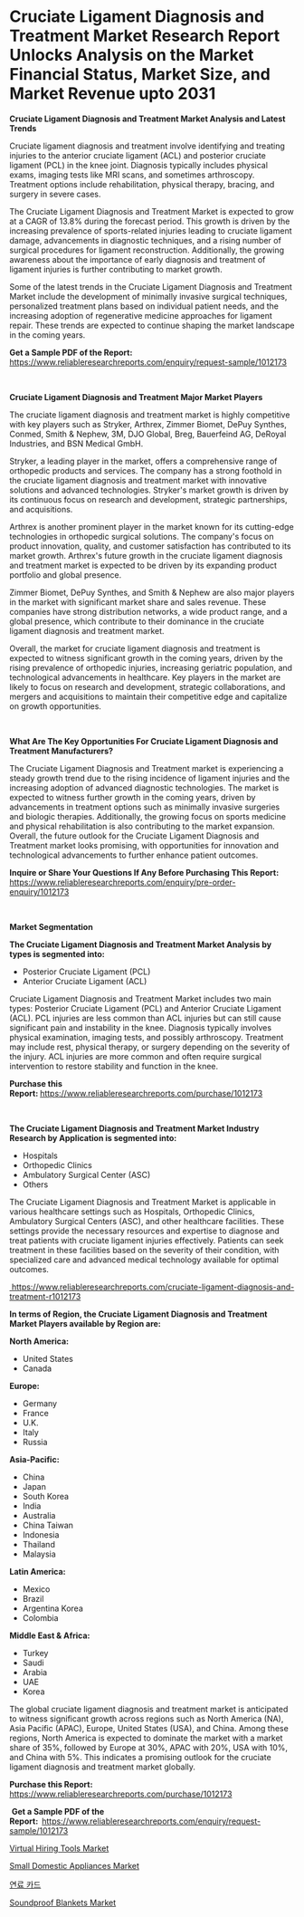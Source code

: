 <p><h1>Cruciate Ligament Diagnosis and Treatment Market Research Report Unlocks Analysis on the Market Financial Status, Market Size, and Market Revenue upto 2031</h1></p><p><strong>Cruciate Ligament Diagnosis and Treatment Market Analysis and Latest Trends</strong></p>
<p><p>Cruciate ligament diagnosis and treatment involve identifying and treating injuries to the anterior cruciate ligament (ACL) and posterior cruciate ligament (PCL) in the knee joint. Diagnosis typically includes physical exams, imaging tests like MRI scans, and sometimes arthroscopy. Treatment options include rehabilitation, physical therapy, bracing, and surgery in severe cases.</p><p>The Cruciate Ligament Diagnosis and Treatment Market is expected to grow at a CAGR of 13.8% during the forecast period. This growth is driven by the increasing prevalence of sports-related injuries leading to cruciate ligament damage, advancements in diagnostic techniques, and a rising number of surgical procedures for ligament reconstruction. Additionally, the growing awareness about the importance of early diagnosis and treatment of ligament injuries is further contributing to market growth.</p><p>Some of the latest trends in the Cruciate Ligament Diagnosis and Treatment Market include the development of minimally invasive surgical techniques, personalized treatment plans based on individual patient needs, and the increasing adoption of regenerative medicine approaches for ligament repair. These trends are expected to continue shaping the market landscape in the coming years.</p></p>
<p><strong>Get a Sample PDF of the Report:&nbsp;</strong> <a href="https://www.reliableresearchreports.com/enquiry/request-sample/1012173">https://www.reliableresearchreports.com/enquiry/request-sample/1012173</a></p>
<p>&nbsp;</p>
<p><strong>Cruciate Ligament Diagnosis and Treatment Major Market Players</strong></p>
<p><p>The cruciate ligament diagnosis and treatment market is highly competitive with key players such as Stryker, Arthrex, Zimmer Biomet, DePuy Synthes, Conmed, Smith & Nephew, 3M, DJO Global, Breg, Bauerfeind AG, DeRoyal Industries, and BSN Medical GmbH. </p><p>Stryker, a leading player in the market, offers a comprehensive range of orthopedic products and services. The company has a strong foothold in the cruciate ligament diagnosis and treatment market with innovative solutions and advanced technologies. Stryker's market growth is driven by its continuous focus on research and development, strategic partnerships, and acquisitions.</p><p>Arthrex is another prominent player in the market known for its cutting-edge technologies in orthopedic surgical solutions. The company's focus on product innovation, quality, and customer satisfaction has contributed to its market growth. Arthrex's future growth in the cruciate ligament diagnosis and treatment market is expected to be driven by its expanding product portfolio and global presence.</p><p>Zimmer Biomet, DePuy Synthes, and Smith & Nephew are also major players in the market with significant market share and sales revenue. These companies have strong distribution networks, a wide product range, and a global presence, which contribute to their dominance in the cruciate ligament diagnosis and treatment market.</p><p>Overall, the market for cruciate ligament diagnosis and treatment is expected to witness significant growth in the coming years, driven by the rising prevalence of orthopedic injuries, increasing geriatric population, and technological advancements in healthcare. Key players in the market are likely to focus on research and development, strategic collaborations, and mergers and acquisitions to maintain their competitive edge and capitalize on growth opportunities.</p></p>
<p>&nbsp;</p>
<p><strong>What Are The Key Opportunities For Cruciate Ligament Diagnosis and Treatment Manufacturers?</strong></p>
<p><p>The Cruciate Ligament Diagnosis and Treatment market is experiencing a steady growth trend due to the rising incidence of ligament injuries and the increasing adoption of advanced diagnostic technologies. The market is expected to witness further growth in the coming years, driven by advancements in treatment options such as minimally invasive surgeries and biologic therapies. Additionally, the growing focus on sports medicine and physical rehabilitation is also contributing to the market expansion. Overall, the future outlook for the Cruciate Ligament Diagnosis and Treatment market looks promising, with opportunities for innovation and technological advancements to further enhance patient outcomes.</p></p>
<p><strong>Inquire or Share Your Questions If Any Before Purchasing This Report:</strong> <a href="https://www.reliableresearchreports.com/enquiry/pre-order-enquiry/1012173">https://www.reliableresearchreports.com/enquiry/pre-order-enquiry/1012173</a></p>
<p>&nbsp;</p>
<p><strong>Market Segmentation</strong></p>
<p><strong>The Cruciate Ligament Diagnosis and Treatment Market Analysis by types is segmented into:</strong></p>
<p><ul><li>Posterior Cruciate Ligament (PCL)</li><li>Anterior Cruciate Ligament (ACL)</li></ul></p>
<p><p>Cruciate Ligament Diagnosis and Treatment Market includes two main types: Posterior Cruciate Ligament (PCL) and Anterior Cruciate Ligament (ACL). PCL injuries are less common than ACL injuries but can still cause significant pain and instability in the knee. Diagnosis typically involves physical examination, imaging tests, and possibly arthroscopy. Treatment may include rest, physical therapy, or surgery depending on the severity of the injury. ACL injuries are more common and often require surgical intervention to restore stability and function in the knee.</p></p>
<p><strong>Purchase this Report:&nbsp;</strong><a href="https://www.reliableresearchreports.com/purchase/1012173">https://www.reliableresearchreports.com/purchase/1012173</a></p>
<p>&nbsp;</p>
<p><strong>The Cruciate Ligament Diagnosis and Treatment Market Industry Research by Application is segmented into:</strong></p>
<p><ul><li>Hospitals</li><li>Orthopedic Clinics</li><li>Ambulatory Surgical Center (ASC)</li><li>Others</li></ul></p>
<p><p>The Cruciate Ligament Diagnosis and Treatment Market is applicable in various healthcare settings such as Hospitals, Orthopedic Clinics, Ambulatory Surgical Centers (ASC), and other healthcare facilities. These settings provide the necessary resources and expertise to diagnose and treat patients with cruciate ligament injuries effectively. Patients can seek treatment in these facilities based on the severity of their condition, with specialized care and advanced medical technology available for optimal outcomes.</p></p>
<p><a href="https://www.reliableresearchreports.com/cruciate-ligament-diagnosis-and-treatment-r1012173">&nbsp;https://www.reliableresearchreports.com/cruciate-ligament-diagnosis-and-treatment-r1012173</a></p>
<p><strong>In terms of Region, the Cruciate Ligament Diagnosis and Treatment Market Players available by Region are:</strong></p>
<p>
    <p> <strong> North America: </strong>
        <ul>
            <li>United States</li>
            <li>Canada</li>
        </ul>
        </p> 
    <p> <strong> Europe: </strong>
        <ul>
            <li>Germany</li>
            <li>France</li>
            <li>U.K.</li>
            <li>Italy</li>
            <li>Russia</li>
        </ul>
        </p> 
    <p> <strong> Asia-Pacific: </strong>
        <ul>
            <li>China</li>
            <li>Japan</li>
            <li>South Korea</li>
            <li>India</li>
            <li>Australia</li>
            <li>China Taiwan</li>
            <li>Indonesia</li>
            <li>Thailand</li>
            <li>Malaysia</li>
        </ul>
        </p> 
    <p> <strong> Latin America: </strong>
        <ul>
            <li>Mexico</li>
            <li>Brazil</li>
            <li>Argentina Korea</li>
            <li>Colombia</li>
        </ul>
        </p> 
    <p> <strong> Middle East & Africa: </strong>
        <ul>
            <li>Turkey</li>
            <li>Saudi</li>
            <li>Arabia</li>
            <li>UAE</li>
            <li>Korea</li>
        </ul>
    </p>
    </p>
<p><p>The global cruciate ligament diagnosis and treatment market is anticipated to witness significant growth across regions such as North America (NA), Asia Pacific (APAC), Europe, United States (USA), and China. Among these regions, North America is expected to dominate the market with a market share of 35%, followed by Europe at 30%, APAC with 20%, USA with 10%, and China with 5%. This indicates a promising outlook for the cruciate ligament diagnosis and treatment market globally.</p></p>
<p><strong>Purchase this Report: </strong><a href="https://www.reliableresearchreports.com/purchase/1012173">https://www.reliableresearchreports.com/purchase/1012173</a></p>
<p>&nbsp;<strong>Get a Sample PDF of the Report:&nbsp;&nbsp;</strong><a href="https://www.reliableresearchreports.com/enquiry/request-sample/1012173">https://www.reliableresearchreports.com/enquiry/request-sample/1012173</a></p>
<p><strong></strong></p>
<p><p><a href="https://github.com/velmabcooper52024/Market-Research-Report-List-1/blob/main/virtual-hiring-tools-market.md">Virtual Hiring Tools Market</a></p><p><a href="https://github.com/xphhkedv5/Market-Research-Report-List-1/blob/main/small-domestic-appliances-market.md">Small Domestic Appliances Market</a></p><p><a href="https://github.com/konokaryan/Market-Research-Report-List-2/blob/main/577299778344.md">연료 카드</a></p><p><a href="https://github.com/rontaybrewer02024/Market-Research-Report-List-1/blob/main/soundproof-blankets-market.md">Soundproof Blankets Market</a></p></p>